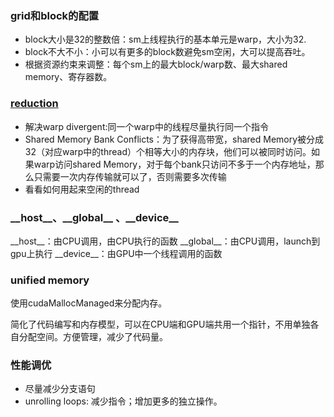 
### grid和block的配置

 - block大小是32的整数倍：sm上线程执行的基本单元是warp，大小为32.
 - block不大不小：小可以有更多的block数避免sm空闲，大可以提高吞吐。
 - 根据资源约束来调整：每个sm上的最大block/warp数、最大shared memory、寄存器数。

### [reduction](https://developer.download.nvidia.cn/compute/cuda/1.1-Beta/x86_website/projects/reduction/doc/reduction.pdf)

 - 解决warp divergent:同一个warp中的线程尽量执行同一个指令
 - Shared Memory Bank Conflicts：为了获得高带宽，shared Memory被分成32（对应warp中的thread）个相等大小的内存块，他们可以被同时访问。如果warp访问shared Memory，对于每个bank只访问不多于一个内存地址，那么只需要一次内存传输就可以了，否则需要多次传输
 - 看看如何用起来空闲的thread

### \_\_host\_\_、\_\_global\_\_ 、\_\_device\_\_

\_\_host\_\_：由CPU调用，由CPU执行的函数
\_\_global\_\_：由CPU调用，launch到gpu上执行
\_\_device\_\_：由GPU中一个线程调用的函数

### unified memory

使用cudaMallocManaged来分配内存。

简化了代码编写和内存模型，可以在CPU端和GPU端共用一个指针，不用单独各自分配空间。方便管理，减少了代码量。

### 性能调优

 - 尽量减少分支语句
 - unrolling loops: 减少指令；增加更多的独立操作。
